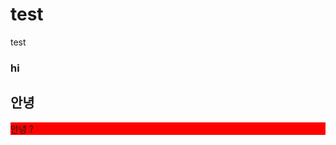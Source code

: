 <style>
  div {
    background-color : red;
  }
</style>
# test

test


### hi

<h2>안녕</h2>

<div>
  안녕 ? 
</div>
